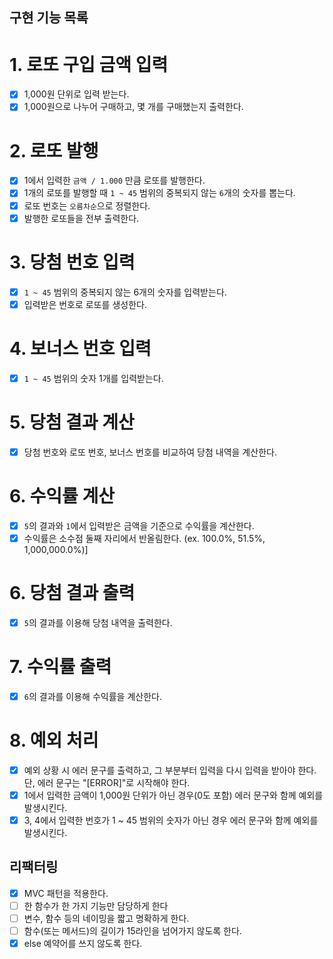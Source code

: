 ## 구현 기능 목록

# 1. 로또 구입 금액 입력

- [x] 1,000원 단위로 입력 받는다.
- [x] 1,000원으로 나누어 구매하고, 몇 개를 구매했는지 출력한다.

# 2. 로또 발행

- [x] 1에서 입력한 `금액 / 1.000` 만큼 로또를 발행한다.
- [x] 1개의 로또를 발행할 때 `1 ~ 45` 범위의 중복되지 않는 `6`개의 숫자를 뽑는다.
- [x] 로또 번호는 `오름차순`으로 정렬한다.
- [x] 발행한 로또들을 전부 출력한다.

# 3. 당첨 번호 입력

- [x] `1 ~ 45` 범위의 중복되지 않는 6개의 숫자를 입력받는다.
- [x] 입력받은 번호로 로또를 생성한다.

# 4. 보너스 번호 입력

- [x] `1 ~ 45` 범위의 숫자 1개를 입력받는다.

# 5. 당첨 결과 계산

- [x] 당첨 번호와 로또 번호, 보너스 번호를 비교하여 당첨 내역을 계산한다.

# 6. 수익률 계산

- [x] `5`의 결과와 `1`에서 입력받은 금액을 기준으로 수익률을 계산한다.
- [x] 수익률은 소수점 둘째 자리에서 반올림한다. (ex. 100.0%, 51.5%, 1,000,000.0%)]

# 6. 당첨 결과 출력

- [x] `5`의 결과를 이용해 당첨 내역을 출력한다.

# 7. 수익률 출력

- [x] `6`의 결과를 이용해 수익률을 계산한다.

# 8. 예외 처리

- [x] 예외 상황 시 에러 문구를 출력하고, 그 부분부터 입력을 다시 입력을 받아야 한다. 단, 에러 문구는 "[ERROR]"로 시작해야 한다.
- [x] 1에서 입력한 금액이 1,000원 단위가 아닌 경우(0도 포함) 에러 문구와 함께 예외를 발생시킨다.
- [x] 3, 4에서 입력한 번호가 1 ~ 45 범위의 숫자가 아닌 경우 에러 문구와 함께 예외를 발생시킨다.

## 리팩터링

- [x] MVC 패턴을 적용한다.
- [ ] 한 함수가 한 가지 기능만 담당하게 한다
- [ ] 변수, 함수 등의 네이밍을 짧고 명확하게 한다.
- [ ] 함수(또는 메서드)의 길이가 15라인을 넘어가지 않도록 한다.
- [x] else 예약어를 쓰지 않도록 한다.